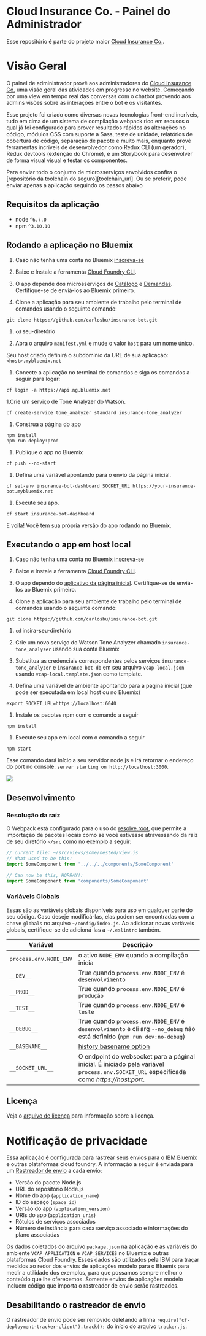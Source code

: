# Cloud Insurance Co. - Painel do Administrador

<!-- No tests are set up currently
| **master** | [![Build Status](https://travis-ci.org/IBM-Bluemix/insurance-bot-dashboard.svg?branch=master)](https://travis-ci.org/IBM-Bluemix/insurance-bot-dashboard) |
| ----- | ----- |
| **dev** | [![Build Status](https://travis-ci.org/IBM-Bluemix/insurance-bot-dashboard.svg?branch=dev)](https://travis-ci.org/IBM-Bluemix/insurance-bot-dashboard) |
 -->

Esse repositório é parte do projeto maior [Cloud Insurance Co.](https://github.com/IBM-Bluemix/cloudco-insurance).

# Visão Geral

O painel de administrador provê aos administradores do [Cloud Insurance Co.](https://github.com/IBM-Bluemix/cloudco-insurance) uma visão geral das atividades em progresso no website. Começando por uma view em tempo real das conversas com o chatbot provendo aos admins visões sobre as interações entre o bot e os visitantes.

Esse projeto foi criado como diversas novas tecnologias front-end incríveis, tudo em cima de um sistema de compilação webpack rico em recusos o qual já foi configurado para prover resultados rápidos às alterações no código, módulos CSS com suporte a Sass, teste de unidade, relatórios de cobertura de código, separação de pacote e muito mais, enquanto provê ferramentas incríveis de desenvolvedor como Redux CLI (um gerador), Redux devtools (extenção do Chrome), e um Storybook para desenvolver de forma visual visual e testar os componentes.

Para enviar todo o conjunto de microsserviços envolvidos confira o [repositório da toolchain do seguro][toolchain_url].
Ou se preferir, pode enviar apenas a aplicação seguindo os passos abaixo

## Requisitos da aplicação
* node `^6.7.0`
* npm `^3.10.10`

## Rodando a aplicação no Bluemix

1. Caso não tenha uma conta no Bluemix [inscreva-se][bluemix_reg_url]

1. Baixe e Instale a ferramenta [Cloud Foundry CLI][cloud_foundry_url].

1. O app depende dos microsserviços de [Catálogo](https://github.com/carlosbu/insurance-catalog) e [Demandas](https://github.com/carlosbu/insurance-orders). Certifique-se de enviá-los ao Bluemix primeiro.

1. Clone a aplicação para seu ambiente de trabalho pelo terminal de comandos usando o seguinte comando:

  ```
  git clone https://github.com/carlosbu/insurance-bot.git
  ```

1. `cd` seu-diretório

1. Abra o arquivo `manifest.yml` e mude o valor `host` para um nome único.

  Seu host criado definirá o subdomínio da URL de sua aplicação:  `<host>.mybluemix.net`

1. Conecte a aplicação no terminal de comandos e siga os comandos a seguir para logar:

  ```
  cf login -a https://api.ng.bluemix.net
  ```

1.Crie um serviço de Tone Analyzer do Watson.

  ```
  cf create-service tone_analyzer standard insurance-tone_analyzer
  ```

1. Construa a página do app

  ```
  npm install
  npm run deploy:prod
  ```

1. Publique o app no Bluemix

  ```
  cf push --no-start
  ```

1. Defina uma variável apontando para o envio da página inicial.

  ```
  cf set-env insurance-bot-dashboard SOCKET_URL https://your-insurance-bot.mybluemix.net
  ```

1. Execute seu app.

  ```
  cf start insurance-bot-dashboard
  ```

  E voila! Você tem sua própria versão do app rodando no Bluemix.

## Executando o app em host local

1. Caso não tenha uma conta no Bluemix [inscreva-se][bluemix_reg_url]

1. Baixe e Instale a ferramenta [Cloud Foundry CLI][cloud_foundry_url].

1. O app dependo do [aplicativo da página inicial](https://github.com/carlosbu/insurance-bot). Certifique-se de enviá-los ao Bluemix primeiro.

1. Clone a aplicação para seu ambiente de trabalho pelo terminal de comandos usando o seguinte comando:

  ```
  git clone https://github.com/carlosbu/insurance-bot.git
  ```

1. `cd` insira-seu-diretório

1. Crie um novo serviço do Watson Tone Analyzer chamado `insurance-tone_analyzer` usando sua conta Bluemix

1. Substitua as credenciais correspondentes pelos serviços `insurance-tone_analyzer` e `insurance-bot-db` em seu arquivo `vcap-local.json` usando `vcap-local.template.json` como template.

1. Defina uma variável de ambiente apontando para a página inicial (que pode ser executada em local host ou no Bluemix)

  ```
  export SOCKET_URL=https://localhost:6040
  ```

1. Instale os pacotes npm com o comando a seguir

  ```
  npm install
  ```

1. Execute seu app em local com o comando a seguir

  ```
  npm start
  ```

Esse comando dará início a seu servidor node.js e irá retornar o endereço do port no console: `server starting on http://localhost:3000`.

<img src="http://i.imgur.com/zR7VRG6.png?2" />

## Desenvolvimento

### Resolução da raíz
O Webpack está configurado para o uso do [resolve.root](http://webpack.github.io/docs/configuration.html#resolve-root), que permite a importação de pacotes locais como se você estivesse atravessando da raíz de seu diretório `~/src` como no exemplo a seguir:

```js
// current file: ~/src/views/some/nested/View.js
// What used to be this:
import SomeComponent from '../../../components/SomeComponent'

// Can now be this, HORRAY!:
import SomeComponent from 'components/SomeComponent'
```

### Variáveis Globais

Essas são as variáveis globais disponíveis para uso em qualquer parte do seu código. Caso deseje modificá-las, elas podem ser encontradas com a chave `globals` no arquivo `~/config/index.js`. Ao adicionar novas variáveis globais, certifique-se de adicioná-las a `~/.eslintrc` também.

|Variável|Descrição|
|---|---|
|`process.env.NODE_ENV`|o ativo `NODE_ENV` quando a compilação inicia|
|`__DEV__`|True quando `process.env.NODE_ENV` é `desenvolvimento`|
|`__PROD__`|True quando `process.env.NODE_ENV` é `produção`|
|`__TEST__`|True quando `process.env.NODE_ENV` é `teste`|
|`__DEBUG__`|True quando `process.env.NODE_ENV` é `desenvolvimento` e cli arg `--no_debug` não está definido (`npm run dev:no-debug`)|
|`__BASENAME__`|[history basename option](https://github.com/rackt/history/blob/master/docs/BasenameSupport.md)|
|`__SOCKET_URL__`|O endpoint do websocket para a páginal inicial. É iniciado pela variável `process.env.SOCKET_URL` especificada como *https://host:port*.|

## Licença

Veja o [arquivo de licença](License.txt) para informação sobre a licença.

# Notificação de privacidade

Essa aplicação é configurada para rastrear seus envios para o [IBM Bluemix](http://www.ibm.com/cloud-computing/bluemix/) e outras plataformas cloud foundry. A informação a seguir é enviada para um [Rastreador de envio](https://github.com/IBM-Bluemix/cf-deployment-tracker-service) a cada envio:

* Versão do pacote Node.js
* URL do repositório Node.js
* Nome do app (`application_name`)
* ID do espaço (`space_id`)
* Versão do app (`application_version`)
* URIs do app (`application_uris`)
* Rótulos de serviços associados
* Número de instância para cada serviço associado e informações do plano associadas

Os dados coletados do arquivo `package.json` na aplicação e as variáveis do ambiente `VCAP_APPLICATION` e `VCAP_SERVICES` no Bluemix e outras plataformas Cloud Foundry. Esses dados são utilizados pela IBM para traçar medidos ao redor dos envios de aplicações modelo para o Bluemix para medir a utilidade dos exemplos, para que possamos sempre melhor o conteúdo que lhe oferecemos. Somente envios de aplicações modelo incluem código que importa o rastreador de envio serão rastreados.

## Desabilitando o rastreador de envio

O rastreador de envio pode ser removido deletando a linha `require("cf-deployment-tracker-client").track();` do início do arquivo `tracker.js`.

[bluemix_reg_url]: http://ibm.biz/insurance-store-registration
[cloud_foundry_url]: https://github.com/cloudfoundry/cli
